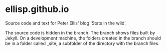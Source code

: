 # ellisp.github.io
Source code and text for Peter Ellis' blog 'Stats in the wild'.

The source code is hidden in the <source> branch.  The <master> branch shows files built by Jekyll.  On a development machine, the folders created in the <master> branch should be in a folder called _site, a subfolder of the directory with the <source> branch files.
